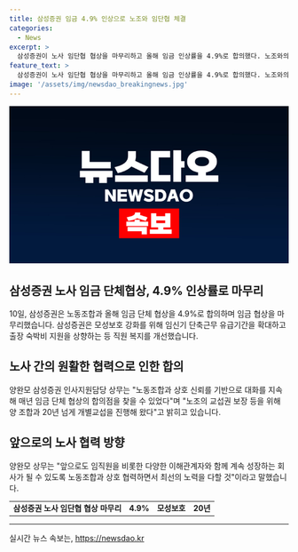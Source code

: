 ```yaml
---
title: 삼성증권 임금 4.9% 인상으로 노조와 임단협 체결
categories:
  - News
excerpt: >
  삼성증권이 노사 임단협 협상을 마무리하고 올해 임금 인상률을 4.9%로 합의했다. 노조와의 합의를 통해 임신기 단축근무 유급기간을 확대하고 출장 숙박비를 지원하는 등 직원 복지를 개선했다. 삼성증권은 노조와의 상호 신뢰를 바탕으로 갈등 없이 원만하게 협상을 진행해왔고, 앞으로도 협력을 통해 회사의 성장과 노동자의 이익을 동시에 추구할 것이라고 밝혔다. (총 150자)
feature_text: >
  삼성증권이 노사 임단협 협상을 마무리하고 올해 임금 인상률을 4.9%로 합의했다. 노조와의 합의를 통해 임신기 단축근무 유급기간을 확대하고 출장 숙박비를 지원하는 등 직원 복지를 개선했다. 삼성증권은 노조와의 상호 신뢰를 바탕으로 갈등 없이 원만하게 협상을 진행해왔고, 앞으로도 협력을 통해 회사의 성장과 노동자의 이익을 동시에 추구할 것이라고 밝혔다. (총 150자)
image: '/assets/img/newsdao_breakingnews.jpg'
---
```


<p><img src="/assets/img/newsdao_breakingnews.jpg" alt="flaretime 속보" /></p>

<h2 data-ke-size="size26">삼성증권 노사 임금 단체협상, 4.9% 인상률로 마무리</h2>

<p data-ke-size="size16">10일, 삼성증권은 노동조합과 올해 임금 단체 협상을 4.9%로 합의하며 임금 협상을 마무리했습니다. 삼성증권은 모성보호 강화를 위해 임신기 단축근무 유급기간을 확대하고 출장 숙박비 지원을 상향하는 등 직원 복지를 개선했습니다.</p>

<h2 data-ke-size="size26">노사 간의 원활한 협력으로 인한 합의</h2>

<p data-ke-size="size16">양완모 삼성증권 인사지원담당 상무는 "노동조합과 상호 신뢰를 기반으로 대화를 지속해 매년 임금 단체 협상의 합의점을 찾을 수 있었다"며 "노조의 교섭권 보장 등을 위해 양 조합과 20년 넘게 개별교섭을 진행해 왔다"고 밝히고 있습니다.</p>

<h2 data-ke-size="size26">앞으로의 노사 협력 방향</h2>

<p data-ke-size="size16">양완모 상무는 "앞으로도 임직원을 비롯한 다양한 이해관계자와 함께 계속 성장하는 회사가 될 수 있도록 노동조합과 상호 협력하면서 최선의 노력을 다할 것"이라고 말했습니다.</p>

<table>
  <tbody>
    <tr>
      <td style="text-align: center; height: 17px;"><b>삼성증권 노사 임단협 협상 마무리</b></td>
      <td style="text-align: center; height: 17px;"><b>4.9%</b></td>
      <td style="text-align: center; height: 17px;"><b>모성보호</b></td>
      <td style="text-align: center; height: 17px;"><b>20년</b></td>
    </tr>
  </tbody>
</table>

<hr>
실시간 뉴스 속보는, <a href="https://newsdao.kr" rel="dofollow">https://newsdao.kr</a>


